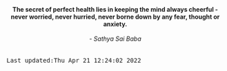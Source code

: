 
<div align="center"><b><span>The secret of perfect health lies in keeping the mind always cheerful - never worried, never hurried, never borne down by any fear, thought or anxiety.</span></b><br><br><i> - Sathya Sai Baba</i></div>
<br><br><kbd>Last updated:Thu Apr 21 12:24:02 2022</kbd>